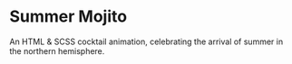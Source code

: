 # Summer Mojito

An HTML &amp; SCSS cocktail animation, celebrating the arrival of summer in the northern hemisphere.
